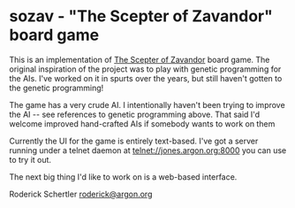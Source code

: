 sozav - "The Scepter of Zavandor" board game
============================================

This is an implementation of
[The Scepter of Zavandor](http://www.boardgamegeek.com/boardgame/13884/the-scepter-of-zavandor)
board game.  The original inspiration of the project was to play with genetic programming for the AIs.  I've worked
on it in spurts over the years, but still haven't gotten to the genetic programming!

The game has a very crude AI.  I intentionally haven't been trying to improve the AI -- see references to
genetic programming above.  That said I'd welcome improved hand-crafted AIs if somebody wants to work on them

Currently the UI for the game is entirely text-based.  I've got a server running under a telnet daemon
at [telnet://jones.argon.org:8000](telnet://jones.argon.org:8000) you can use to try it out.

The next big thing I'd like to work on is a web-based interface.

Roderick Schertler <roderick@argon.org>
